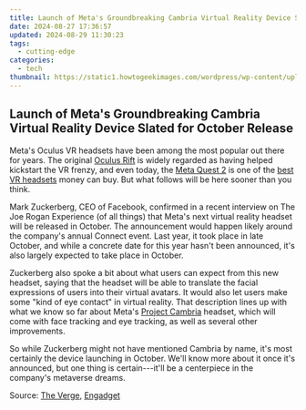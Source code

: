 ```yaml
---
title: Launch of Meta's Groundbreaking Cambria Virtual Reality Device Slated for October Release
date: 2024-08-27 17:36:57
updated: 2024-08-29 11:30:23
tags:
  - cutting-edge
categories:
  - tech
thumbnail: https://static1.howtogeekimages.com/wordpress/wp-content/uploads/2021/12/oculus_quest2_hero_1200x675.jpg
---
```


## Launch of Meta's Groundbreaking Cambria Virtual Reality Device Slated for October Release

Meta's Oculus VR headsets have been among the most popular out there for years. The original [Oculus Rift](https://screen-mirror.techidaily.com/in-2024-how-to-do-itel-s23-screen-sharing-drfone-by-drfone-android/) is widely regarded as having helped kickstart the VR frenzy, and even today, the [Meta Quest 2](https://extra-guidance.techidaily.com/revolutionize-your-designs-incorporating-3d-text-psx-for-2024/) is one of the [best VR headsets](https://vp-tips.techidaily.com/visual-harmony-ios-and-macos-photoviewer-blend/) money can buy. But what follows will be here sooner than you think.

 Mark Zuckerberg, CEO of Facebook, confirmed in a recent interview on The Joe Rogan Experience (of all things) that Meta's next virtual reality headset will be released in October. The announcement would happen likely around the company's annual Connect event. Last year, it took place in late October, and while a concrete date for this year hasn't been announced, it's also largely expected to take place in October.

 Zuckerberg also spoke a bit about what users can expect from this new headset, saying that the headset will be able to translate the facial expressions of users into their virtual avatars. It would also let users make some "kind of eye contact" in virtual reality. That description lines up with what we know so far about Meta's [Project Cambria](https://www.reviewgeek.com/115183/metas-next-gen-pro-vr-headset-emerges-in-new-renders/) headset, which will come with face tracking and eye tracking, as well as several other improvements.

 So while Zuckerberg might not have mentioned Cambria by name, it's most certainly the device launching in October. We'll know more about it once it's announced, but one thing is certain---it'll be a centerpiece in the company's metaverse dreams.

 Source: [The Verge](https://www.theverge.com/2022/8/25/23322159/mark-zuckerberg-joe-rogan-meta-quest-cambria-headset-launch-date-october), [Engadget](https://www.engadget.com/metas-next-vr-headset-is-coming-in-october-121737412.html)

<ins class="adsbygoogle"
     style="display:block"
     data-ad-format="autorelaxed"
     data-ad-client="ca-pub-7571918770474297"
     data-ad-slot="1223367746"></ins>



<ins class="adsbygoogle"
     style="display:block"
     data-ad-client="ca-pub-7571918770474297"
     data-ad-slot="8358498916"
     data-ad-format="auto"
     data-full-width-responsive="true"></ins>
